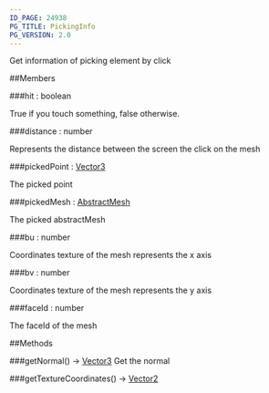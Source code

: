 ```yaml
---
ID_PAGE: 24938
PG_TITLE: PickingInfo
PG_VERSION: 2.0
---
```


Get information of picking element by click





##Members

###hit : boolean




True if you touch something, false otherwise.



###distance : number




Represents the distance between the screen the click on the mesh



###pickedPoint : [Vector3](/classes/Vector3)




The picked point



###pickedMesh : [AbstractMesh](/classes/AbstractMesh)




The picked abstractMesh



###bu : number




Coordinates texture of the mesh represents the x axis



###bv : number




Coordinates texture of the mesh represents the y axis



###faceId : number




The faceId of the mesh











##Methods

###getNormal() &rarr; [Vector3](/classes/Vector3)
Get the normal






###getTextureCoordinates() &rarr; [Vector2](/classes/Vector2)

